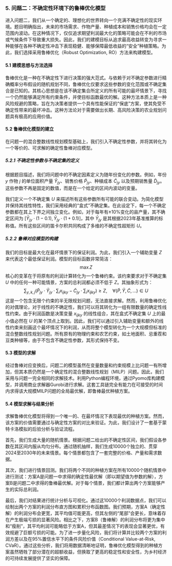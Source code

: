 ### 5. 问题二：不确定性环境下的鲁棒优化模型

进入问题二，我们从一个确定的、理想化的世界转向一个充满不确定性的现实环境。题目明确指出，未来的市场需求、作物产量、种植成本和销售价格均会在一定范围内波动。在这种情况下，仅仅追求期望利润最大化的策略可能会在不利的市场或气候条件下导致重大损失。因此，我们的建模目标从追求最高收益转变为寻求一种能够在各种不确定性冲击下表现稳健、能够保障最低收益的“安全”种植策略。为此，我们选择采用鲁棒优化（Robust Optimization, RO）方法来构建模型。

#### 5.1 建模思想与方法选择

鲁棒优化是一种在不确定性下进行决策的强大范式。与依赖于对不确定参数进行精确概率分布假设的随机规划不同，鲁棒优化仅要求这些参数的变化范围或不确定集合是已知的。其核心思想是在该不确定集合所定义的所有可能的最坏情景下，寻找一个仍然能够满足所有约束条件，并使目标函数最优的解。这种方法本质上是一种风险规避的策略，旨在为决策者提供一个具有性能保证的“保底”方案，使其免受不确定性带来的最坏冲击。这种方法论对于需要做出长期、高风险决策的农业规划问题具有极高的应用价值。

#### 5.2 鲁棒优化模型的建立

在问题一的混合整数线性规划模型基础上，我们引入不确定性参数，并将其转化为一个等价的、可求解的确定性鲁棒对应模型。

##### 5.2.1 不确定性参数与不确定集的定义
根据题目描述，我们将问题中的不确定因素定义为随年份变化的参数。例如，年份 $y$ 作物 $j$ 的单位面积产量 $\tilde{Y}_{jy}$、销售价格 $\tilde{P}_{jy}$、种植成本 $\tilde{C}_{jy}$ 以及预期销售量 $\tilde{D}_{jy}$。这些参数不再是固定的数值，而是在一个给定的区间内波动的变量。

我们定义一个不确定集 $U$ 来描述所有这些参数所有可能的联合变动。为简化模型并保持其线性特性，我们采用经典的“盒式”不确定集。在此设定下，每一个不确定参数都在其上下界之间独立变化。例如，对于每年有±10%变化的亩产量，其不确定区间为 $[\bar{Y}_{jy} \cdot (1-0.1), \bar{Y}_{jy} \cdot (1+0.1)]$，其中 $\bar{Y}_{jy}$ 是其根据2023年基准推算的标称值。所有这些区间的笛卡尔积共同构成了多维的不确定性超矩形 $U$。

##### 5.2.2 鲁棒对应模型的构建
我们的目标是最大化在最坏情景下的保证利润。为此，我们引入一个辅助变量 $Z$ 来代表这个最低保证利润。模型的目标函数非常简洁：
$$
\max Z
$$
核心的变革在于将原有的利润计算转化为一个鲁棒约束。该约束要求对于不确定集 $U$ 中的任何一种可能情景，方案的总利润都必须不低于 $Z$。其抽象形式为：
$$
\sum_{y,k,j} \left( \tilde{P}_{jy} \cdot \tilde{Y}_{jy} \cdot \sum_i x_{ijky} - \tilde{C}_{jy} \cdot \sum_i x_{ijky} \right) \ge Z, \quad \forall (\tilde{P}, \tilde{Y}, \tilde{C}, ...) \in U
$$
这是一个包含无限个约束的半无限规划问题，无法直接求解。然而，利用鲁棒优化的对偶理论，对于线性的不确定性，我们可以将其转化为一组有限数量的确定性线性约束。由于利润函数是决策变量 $x_{ijky}$ 的线性组合，其在盒式不确定集 $U$ 上的最小值必然在 $U$ 的某个顶点上取到。因此，我们可以通过引入辅助变量和额外的线性约束来刻画这个最坏情况下的利润，从而将整个模型转化为一个大规模但标准的混合整数线性规划问题。所有原有的物理约束和农艺约束，如土地面积、忌重茬和豆类种植等，由于不包含不确定性参数，其形式保持不变。

#### 5.3 模型的求解
经过鲁棒对应变换后，问题二的模型虽然在变量数量和约束规模上比问题一有所增加，但其本质仍然是一个确定性的混合整数线性规划（MILP）问题。因此，我们采用与问题一完全相同的求解技术。利用Python编程环境，通过Pyomo库构建模型，并调用商业求解器Gurobi进行求解。这套工具链完全有能力在可接受的时间内求得该大规模MILP问题的全局最优解，即鲁棒最优种植方案。

#### 5.4 模型求解与结果分析

求解鲁棒优化模型将得到一个唯一的、在最坏情况下表现最优的种植方案。然而，该方案的价值需要通过与确定性方案的对比来验证。为此，我们设计了一套基于蒙特卡洛模拟的后验分析与验证流程。

首先，我们生成大量的随机情景。根据问题二给出的不确定性区间，我们假设各参数在其区间内服从均匀分布。通过随机抽样，我们生成10000个独立的、贯穿2024至2030年的未来情景。每个情景都包含了一套完整的价格、产量和需求数据。

其次，我们进行情景回测。我们将两个不同的种植方案在所有10000个随机情景中进行测试：方案A是问题一中求得的确定性最优解（即以期望值为参数的解），方案B是问题二中求得的鲁棒最优解。对于每个情景，我们都计算出两个方案能够产生的实际总利润。

[//]: # (TODO: 可视化)
最后，我们对结果进行统计分析与可视化。通过这10000个利润数据点，我们可以绘制出两个方案的利润分布直方图和累积分布函数图。我们预期，方案A（确定性解）的利润分布会更宽，其平均值可能更高，但其左侧的“尾部”会更长，意味着存在产生极端亏损的显著风险。相比之下，方案B（鲁棒解）的利润分布将更为集中和“瘦削”，其平均利润可能略低于方案A，但其最差情况下的表现会显著更优，有效规避了巨额亏损的可能。为了进一步量化风险，我们将计算并比较两个方案的利润方差以及在95%置信水平下的条件风险价值（Conditional Value-at-Risk, CVaR）。通过这些分析，我们将用数据清晰地证明，鲁棒优化模型得到的种植方案虽然牺牲了部分潜在的超额收益，但换取了更高的稳定性和安全性，为乡村经济的可持续发展提供了坚实的保障。